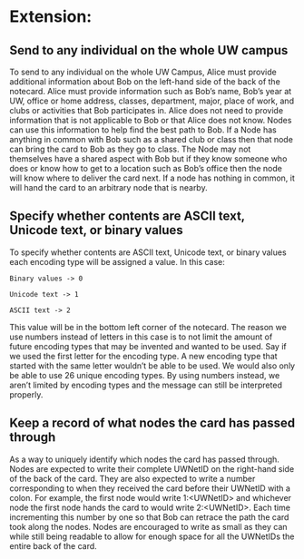 # Extension:

 ## Send to any individual on the whole UW campus
To send to any individual on the whole UW Campus, Alice must provide additional information about Bob on the left-hand side of the back of the notecard. Alice must provide information such as Bob’s name, Bob’s year at UW, office or home address, classes, department, major, place of work, and clubs or activities that Bob participates in. Alice does not need to provide information that is not applicable to Bob or that Alice does not know. Nodes can use this information to help find the best path to Bob. If a Node has anything in common with Bob such as a shared club or class then that node can bring the card to Bob as they go to class. The Node may not themselves have a shared aspect with Bob but if they know someone who does or know how to get to a location such as Bob’s office then the node will know where to deliver the card next. If a node has nothing in common, it will hand the card to an arbitrary node that is nearby.

## Specify whether contents are ASCII text, Unicode text, or binary values
To specify whether contents are ASCII text, Unicode text, or binary values each encoding type will be assigned a value. In this case:

	Binary values -> 0

	Unicode text -> 1

	ASCII text -> 2

This value will be in the bottom left corner of the notecard. The reason we use numbers instead of letters in this case is to not limit the amount of future encoding types that may be invented and wanted to be used. Say if we used the first letter for the encoding type. A new encoding type that started with the same letter wouldn’t be able to be used. We would also only be able to use 26 unique encoding types. By using numbers instead, we aren’t limited by encoding types and the message can still be interpreted properly.

## Keep a record of what nodes the card has passed through

As a way to uniquely identify which nodes the card has passed through. Nodes are expected to write their complete UWNetID on the right-hand side of the back of the card. They are also expected to write a number corresponding to when they received the card before their UWNetID with a colon. For example, the first node would write 1:\<UWNetID> and whichever node the first node hands the card to would write 2:\<UWNetID>. Each time incrementing this number by one so that Bob can retrace the path the card took along the nodes. Nodes are encouraged to write as small as they can while still being readable to allow for enough space for all the UWNetIDs the entire back of the card.
